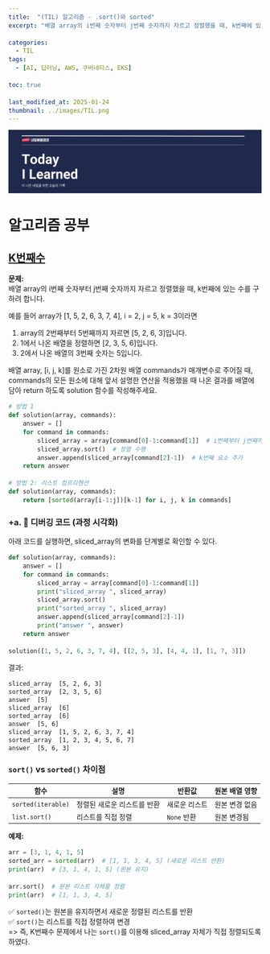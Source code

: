 ```yaml
---
title:  "(TIL) 알고리즘 - .sort()와 sorted"
excerpt: "배열 array의 i번째 숫자부터 j번째 숫자까지 자르고 정렬했을 때, k번째에 있는 수를 구하려 합니다."

categories:
  - TIL
tags:
  - [AI, 딥러닝, AWS, 쿠버네티스, EKS]

toc: true

last_modified_at: 2025-01-24
thumbnail: ../images/TIL.png
---
```

![](/images/../images/TIL.png)

# 알고리즘 공부
## [K번째수](https://school.programmers.co.kr/learn/courses/30/lessons/42748)
**문제:**     
배열 array의 i번째 숫자부터 j번째 숫자까지 자르고 정렬했을 때, k번째에 있는 수를 구하려 합니다.

예를 들어 array가 [1, 5, 2, 6, 3, 7, 4], i = 2, j = 5, k = 3이라면

1. array의 2번째부터 5번째까지 자르면 [5, 2, 6, 3]입니다.   
2. 1에서 나온 배열을 정렬하면 [2, 3, 5, 6]입니다.   
3. 2에서 나온 배열의 3번째 숫자는 5입니다.    

배열 array, [i, j, k]를 원소로 가진 2차원 배열 commands가 매개변수로 주어질 때, commands의 모든 원소에 대해 앞서 설명한 연산을 적용했을 때 나온 결과를 배열에 담아 return 하도록 solution 함수를 작성해주세요.

```py
# 방법 1
def solution(array, commands):
    answer = []
    for command in commands:
        sliced_array = array[command[0]-1:command[1]]  # i번째부터 j번째까지 슬라이싱
        sliced_array.sort()  # 정렬 수행
        answer.append(sliced_array[command[2]-1])  # k번째 요소 추가
    return answer

# 방법 2: 리스트 컴프리헨션
def solution(array, commands):
    return [sorted(array[i-1:j])[k-1] for i, j, k in commands]
```

### +a. 🔧 디버깅 코드 (과정 시각화)
아래 코드를 실행하면, sliced_array의 변화를 단계별로 확인할 수 있다.

```py
def solution(array, commands):
    answer = []
    for command in commands:
        sliced_array = array[command[0]-1:command[1]]
        print("sliced_array ", sliced_array)
        sliced_array.sort()
        print("sorted_array ", sliced_array)
        answer.append(sliced_array[command[2]-1])
        print("answer ", answer)
    return answer

solution([1, 5, 2, 6, 3, 7, 4],	[[2, 5, 3], [4, 4, 1], [1, 7, 3]])
```

결과:       
```
sliced_array  [5, 2, 6, 3]
sorted_array  [2, 3, 5, 6]
answer  [5]
sliced_array  [6]
sorted_array  [6]
answer  [5, 6]
sliced_array  [1, 5, 2, 6, 3, 7, 4]
sorted_array  [1, 2, 3, 4, 5, 6, 7]
answer  [5, 6, 3]
```

### `sort()` vs `sorted()` 차이점

| 함수                 | 설명              | 반환값       | 원본 배열 영향 |
| ------------------ | --------------- | --------- | -------- |
| `sorted(iterable)` | 정렬된 새로운 리스트를 반환 | 새로운 리스트   | 원본 변경 없음 |
| `list.sort()`      | 리스트를 직접 정렬      | `None` 반환 | 원본 변경됨   |

**예제:**

```py
arr = [3, 1, 4, 1, 5]
sorted_arr = sorted(arr)  # [1, 1, 3, 4, 5] (새로운 리스트 반환)
print(arr)  # [3, 1, 4, 1, 5] (원본 유지)

arr.sort()  # 원본 리스트 자체를 정렬
print(arr)  # [1, 1, 3, 4, 5]
```

✅ `sorted()`는 원본을 유지하면서 새로운 정렬된 리스트를 반환   
✅ `sort()`는 리스트를 직접 정렬하여 변경   
=> 즉, K번째수 문제에서 나는 `sort()`를 이용해 sliced_array 자체가 직접 정렬되도록 하였다.